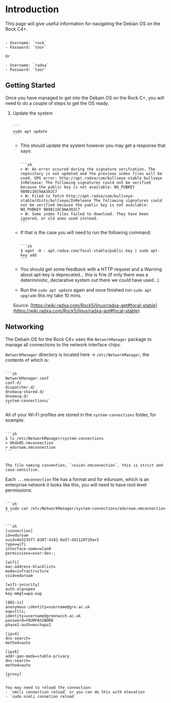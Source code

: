 # Introduction

This page will give useful information for navigating the Debian OS on the Rock C4+.

~~~admonish important title="Login information"

- Username: `rock`
- Password: `toor`

Or

- Username: `radxa`
- Password: `toor`

~~~

## Getting Started

Once you have managed to get into the Debain OS on the Rock C+, you will need to do a couple of steps to get the OS ready.

1. Update the system
    
     ~~~admonish terminal

     ```
     sudo apt update
     ```

     ~~~

    - This should update the system however you may get a response that says:
        ~~~admonish error

        ```sh
        > W: An error occured during the signature verifcation. The repository is not updated and the previous index files will be used. GPG error: http://apt.radxa/com/bullseye-stable bullseye InRelease: The following signatures could not be verified because the public key is not available: NO_PUBKEY 9B98116C9AA302C7
        > W: Filed to fetch http://apt.radxa/com/bullseye-stable/dists/bullseye/InRelease The following signatures could not be verified because the public key is not available: NO_PUBKEY 9B98116C9AA302C7
        > W: Some index files failed to download. They have been ignored, or old ones used instead.
        ```
        
        ~~~
    
    -  If that is the case you will need to run the following command:
    
        ~~~admonish terminal

        ```sh
        $ wget -O - apt.radxa.com/focal-stable/public.key | sudo apt-key add
        ```
        
        ~~~
    
    - You should get some feedback with a HTTP request and a Warning about apt-key is deprecated... this is fine (if only there was a deterministic, declarative system out there we could have used...)

    - Run the `sudo apt update` again and once finished run `sudo apt upgrade` this my take 10 mins.

    Source: [https://wiki.radxa.com/Rock5/linux/radxa-apt#focal-stable](https://wiki.radxa.com/Rock5/linux/radxa-apt#focal-stable)

## Networking

The Debain OS for the Rock C4+ uses the `NetworkManager` package to manage all connections to the network interface chips. 

`NetworkManager` directory is located here -> `/etc/NetworkManager`, the contents of which is:

~~~admonish terminal 

```sh
NetworkManager.conf
conf.d/
dispatcher.d/
dnsmasq-shared.d/
dnsmasq.d/
system-connections/
```

~~~

All of your Wi-Fi profiles are stored in the `system-connections` folder, for example:

~~~admonish terminal

```sh
$ ls /etc/NetworkManager/system-connections
> OKdo05.nmconnection
> eduroam.nmconnection
```

~~~

~~~admonish important

The file naming convention, `<ssid>.nmconnection`, this is strict and case-sensitive.

~~~

Each `...nmconnection` file has a format and for eduroam, which is an enterprise network it looks like this, you will need to have root level permissions:

~~~admonish terminal

```sh
$ sudo cat /etc/NetworkManager/system-connections/eduroam.nmconnection
```
~~~

~~~admonish output

```sh
[connection]
id=eduroam
uuid=4e3235f7-8387-4102-8a57-dd1120f29ac5
type=wifi
interface-name=wlan0
permissions=user:dev:;

[wifi]
mac-address-blacklist=
mode=infrastructure
ssid=eduroam

[wifi-security]
auth-alg=open
key-mmgt=wpa-eap

[802-1x]
anonymous-identity=username@gre.ac.uk
eap=ttls;
identity=username@greenwich.ac.uk
password=YOURPASSWORD
phase2-auth=mschapv2

[ipv4]
dns-search=
method=auto

[ipv6]
addr-gen-mode=stable-privacy
dns-search=
method=auto

[proxy]
```

~~~

~~~admonish important 
You may need to reload the connection:
- `nmcli connection reload` or you can do this with elevation
- `sudo ncmli connetion reload`
